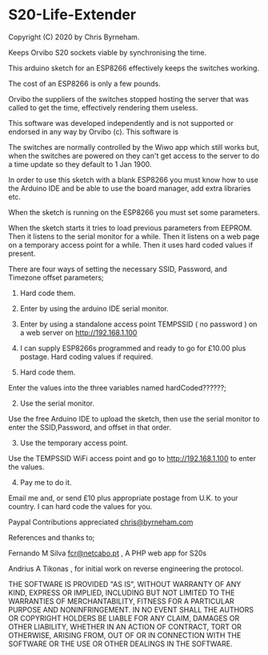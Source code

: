 # S20-Life-Extender

Copyright (C) 2020 by Chris Byrneham.

Keeps Orvibo S20 sockets viable by synchronising the time.

This arduino sketch for an ESP8266 effectively keeps the switches working.

The cost of an ESP8266 is only a few pounds. 

Orvibo the suppliers of the switches stopped hosting the server that was called to get the time, effectively rendering them useless.

This software was developed independently and is not supported or endorsed in any way by Orvibo (c).
This software is 

The switches are normally controlled by the Wiwo app which still works but,
when the switches are powered on they can't get access to the server to do a time update so they default to 1 Jan 1900.

In order to use this sketch with a blank ESP8266 you must know how to use the Arduino IDE and be able to use the board manager, add extra libraries etc.

When the sketch is running on the ESP8266 you must set some parameters.

When the sketch starts it tries to load previous parameters from EEPROM.
Then it listens to the serial monitor for a while.
Then it listens on a web page on a temporary access point for a while.
Then it uses hard coded values if present.

There are four ways of setting the necessary SSID, Password, and Timezone offset parameters;

1) Hard code them.
2) Enter by using the arduino IDE serial monitor.
3) Enter by using a standalone access point TEMPSSID ( no password ) on a web server on http://192.168.1.100
4) I can supply ESP8266s programmed and ready to go for £10.00 plus postage. Hard coding values if required.


1) Hard code them.

Enter the values into the three variables named hardCoded??????;

2) Use the serial monitor.

Use the free Arduino IDE to upload the sketch, then use the serial monitor to enter the SSID,Password, and offset in that order.

3) Use the temporary access point.

Use the TEMPSSID WiFi access point and go to http://192.168.1.100 to enter the values.

4) Pay me to do it.

Email me and, or send £10 plus appropriate postage from U.K. to your country. I can hard code the values for you.


Paypal Contributions appreciated  chris@byrneham.com

References and thanks to;

Fernando M Silva  fcr@netcabo.pt , A PHP web app for S20s 

Andrius A Tikonas , for initial work on reverse engineering the protocol.

THE SOFTWARE IS PROVIDED "AS IS", WITHOUT WARRANTY OF ANY KIND, EXPRESS OR IMPLIED, INCLUDING BUT NOT LIMITED TO THE WARRANTIES OF MERCHANTABILITY, FITNESS FOR A PARTICULAR PURPOSE AND NONINFRINGEMENT. IN NO EVENT SHALL THE AUTHORS OR COPYRIGHT HOLDERS BE LIABLE FOR ANY CLAIM, DAMAGES OR OTHER LIABILITY, WHETHER IN AN ACTION OF CONTRACT, TORT OR OTHERWISE, ARISING FROM, OUT OF OR IN CONNECTION WITH THE SOFTWARE OR THE USE OR OTHER DEALINGS IN THE SOFTWARE.

